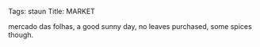 Tags: staun
Title: MARKET
  
mercado das folhas, a good sunny day, no leaves purchased, some spices though.